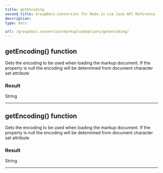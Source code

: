 ```yaml
---
title: getEncoding
second_title: GroupDocs.Conversion for Node.js via Java API Reference
description: 
type: docs

url: /groupdocs.conversion/markuploadoptions/getencoding/
---
```


## getEncoding()  function
Gets the encoding to be used when loading the markup document.
 If the property is null the encoding will be determined from document character set attribute

### Result
String


---


## getEncoding()  function
Gets the encoding to be used when loading the markup document.
 If the property is null the encoding will be determined from document character set attribute

### Result
String


---


